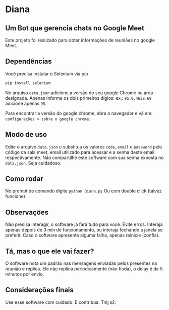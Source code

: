 # Diana
## Um Bot que gerencia chats no Google Meet

Este projeto foi realizado para obter informações de reuniões no google Meet.  

## Dependências
Você precisa instalar o Selenium via pip
```sh
pip install selenium
```

No arquivo `data.json` adicione a versão do seu google Chrome na área designada. Apenas informe os dois primeiros dígios:
ex.: `95.0.4638.69` adicione apenas `95`.

Para encontrar a versão do google chrome, abra o navegador e vá em: `configurações > sobre o google chrome`.

## Modo de uso

Edite o arquivo ```data.json``` e substitua os valores ```code```, ```email``` e ```password``` pelo código da sala meet, email utilizado para acessar e a senha deste email respectivamente. Não compartilhe este software com sua senha exposta no ```data.json```. Seja cuidadoso.

## Como rodar

No prompt de comando digite
```python Diana.py```
Ou com double click (talvez funcione)

## Observações

Não precisa interagir, o software já fará tudo para você. Evite erros. Interaja apenas depois de 3 min de funcionamento, ou interaja fechando a janela se preferir.
Caso o software apresente alguma falha, apenas reinicie (confia).

## Tá, mas o que ele vai fazer?

O software nota um padrão nas mensagens enviadas pelos presentes na reunião e replica. Ele não replica periodicamente (não floda), o delay é de 5 minutos por envio.

## Considerações finais

Use esse software com cuidado. E contribua. Tmj s2.